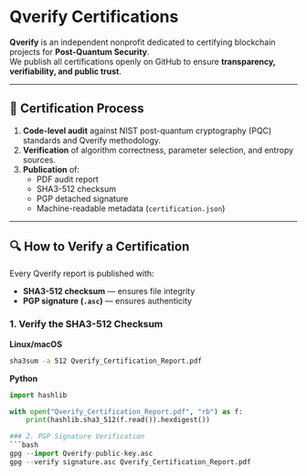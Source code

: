 # Qverify Certifications

**Qverify** is an independent nonprofit dedicated to certifying blockchain projects for **Post-Quantum Security**.  
We publish all certifications openly on GitHub to ensure **transparency, verifiability, and public trust**.

---

## 📜 Certification Process

1. **Code-level audit** against NIST post-quantum cryptography (PQC) standards and Qverify methodology.
2. **Verification** of algorithm correctness, parameter selection, and entropy sources.
3. **Publication** of:
   - PDF audit report
   - SHA3-512 checksum
   - PGP detached signature
   - Machine-readable metadata (`certification.json`)

---

## 🔍 How to Verify a Certification

Every Qverify report is published with:
- **SHA3-512 checksum** — ensures file integrity
- **PGP signature (`.asc`)** — ensures authenticity

### 1. Verify the SHA3-512 Checksum
**Linux/macOS**
```bash
sha3sum -a 512 Qverify_Certification_Report.pdf
```
**Python**
```python
import hashlib

with open("Qverify_Certification_Report.pdf", "rb") as f:
    print(hashlib.sha3_512(f.read()).hexdigest())

### 2. PGP Signature Verification
```bash
gpg --import Qverify-public-key.asc
gpg --verify signature.asc Qverify_Certification_Report.pdf
